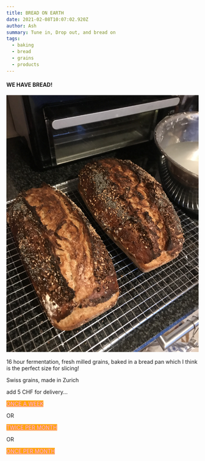 ```yaml
---
title: BREAD ON EARTH
date: 2021-02-08T10:07:02.920Z
author: Ash
summary: Tune in, Drop out, and bread on
tags:
  - baking
  - bread
  - grains
  - products
---
```

#### WE HAVE BREAD!

![bread](/static/img/img-2181.jpg "bread")

16 hour fermentation, fresh milled grains, baked in a bread pan which I think is the perfect size for slicing!

Swiss grains, made in Zurich

add 5 CHF for delivery...

<a style="background:#ffa50b !important;color:#ffa5ff !important" data-id="paythen" href="https://app.paythen.co/company/superpotent/plan/8w9caofulw" id="payment-button">ONCE A WEEK</a><script type="text/javascript" src="https://paythen.co/App/js/modal-payment.js"></script>

OR

<a style="background:#ffa50b !important;color:#ffa5ff !important" data-id="paythen" href="https://app.paythen.co/company/superpotent/plan/k6thy3bqti" id="payment-button">TWICE PER MONTH</a><script type="text/javascript" src="https://paythen.co/App/js/modal-payment.js"></script>

OR

<a style="background:#ffa50b !important;color:#ffa5ff !important" data-id="paythen" href="https://app.paythen.co/company/superpotent/plan/pk1yxfuyaj" id="payment-button">ONCE PER MONTH</a><script type="text/javascript" src="https://paythen.co/App/js/modal-payment.js"></script>